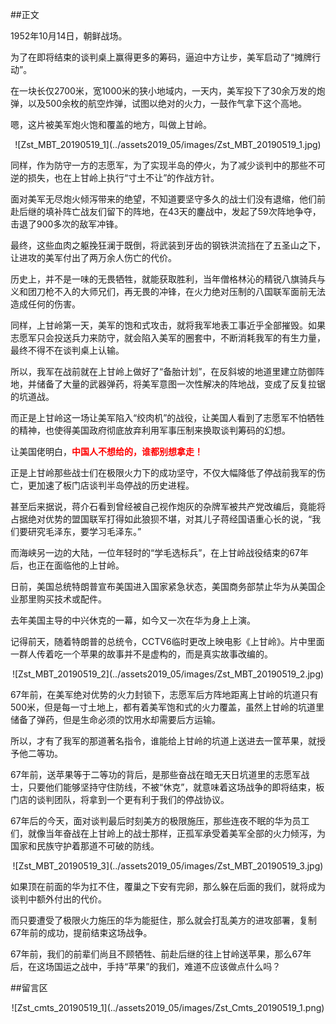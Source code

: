 ##正文

1952年10月14日，朝鲜战场。

为了在即将结束的谈判桌上赢得更多的筹码，逼迫中方让步，美军启动了“摊牌行动”。

在一块长仅2700米，宽1000米的狭小地域内，一天内，美军投下了30余万发的炮弹，以及500余枚的航空炸弹，试图以绝对的火力，一鼓作气拿下这个高地。

嗯，这片被美军炮火饱和覆盖的地方，叫做上甘岭。

 <div align="center">![Zst_MBT_20190519_1](../assets2019_05/images/Zst_MBT_20190519_1.jpg)</div>

同样，作为防守一方的志愿军，为了实现半岛的停火，为了减少谈判中的那些不可逆的损失，也在上甘岭上执行“寸土不让”的作战方针。

面对美军无尽炮火倾泻带来的绝望，不知道要坚守多久的战士们没有退缩，他们前赴后继的填补阵亡战友们留下的阵地，在43天的鏖战中，发起了59次阵地争夺，击退了900多次的敌军冲锋。

最终，这些血肉之躯挽狂澜于既倒，将武装到牙齿的钢铁洪流挡在了五圣山之下，让进攻的美军付出了两万余人伤亡的代价。

历史上，并不是一味的无畏牺牲，就能获取胜利，当年僧格林沁的精锐八旗骑兵与义和团刀枪不入的大师兄们，再无畏的冲锋，在火力绝对压制的八国联军面前无法造成任何的伤害。

同样，上甘岭第一天，美军的饱和式攻击，就将我军地表工事近乎全部摧毁。如果志愿军只会投送兵力来防守，就会陷入美军的圈套中，不断消耗我军的有生力量，最终不得不在谈判桌上认输。

所以，我军在战前就在上甘岭上做好了“备胎计划”，在反斜坡的地道里建立防御阵地，并储备了大量的武器弹药，将美军意图一次性解决的阵地战，变成了反复拉锯的坑道战。

而正是上甘岭这一场让美军陷入“绞肉机”的战役，让美国人看到了志愿军不怕牺牲的精神，也使得美国政府彻底放弃利用军事压制来换取谈判筹码的幻想。

让美国佬明白，<font color="red">**中国人不想给的，谁都别想拿走！**</font>

正是上甘岭那些战士们在极限火力下的成功坚守，不仅大幅降低了停战前我军的伤亡，更加速了板门店谈判半岛停战的历史进程。

甚至后来据说，蒋介石看到曾经被自己视作炮灰的杂牌军被共产党改编后，竟能将占据绝对优势的盟国联军打得如此狼狈不堪，对其儿子蒋经国语重心长的说，“我们要研究毛泽东，要学习毛泽东。”

而海峡另一边的大陆，一位年轻时的“学毛选标兵”，在上甘岭战役结束的67年后，也正在面临他的上甘岭。

日前，美国总统特朗普宣布美国进入国家紧急状态，美国商务部禁止华为从美国企业那里购买技术或配件。

去年美国主导的中兴休克的一幕，如今又一次在华为身上上演。

记得前天，随着特朗普的总统令，CCTV6临时更改上映电影《上甘岭》。片中里面一群人传着吃一个苹果的故事并不是虚构的，而是真实故事改编的。

 <div align="center">![Zst_MBT_20190519_2](../assets2019_05/images/Zst_MBT_20190519_2.jpg)</div>

67年前，在美军绝对优势的火力封锁下，志愿军后方阵地距离上甘岭的坑道只有500米，但是每一寸土地上，都有着美军饱和式的火力覆盖，虽然上甘岭的坑道里储备了弹药，但是生命必须的饮用水却需要后方运输。

所以，才有了我军的那道著名指令，谁能给上甘岭的坑道上送进去一筐苹果，就授予他二等功。

67年前，送苹果等于二等功的背后，是那些奋战在暗无天日坑道里的志愿军战士，只要他们能够坚持守住防线，不被“休克”，就意味着这场战争的即将结束，板门店的谈判团队，将拿到一个更有利于我们的停战协议。

67年后的今天，面对谈判最后时刻美方的极限施压，那些连夜不眠的华为员工们，就像当年奋战在上甘岭上的战士那样，正孤军承受着美军全部的火力倾泻，为国家和民族守护着那道不可破的防线。
 
 <div align="center">![Zst_MBT_20190519_3](../assets2019_05/images/Zst_MBT_20190519_3.jpg)</div>

如果顶在前面的华为扛不住，覆巢之下安有完卵，那么躲在后面的我们，就将成为谈判中额外付出的代价。

而只要遭受了极限火力施压的华为能挺住，那么就会打乱美方的进攻部署，复制67年前的成功，提前结束这场战争。

67年前，我们的前辈们尚且不顾牺牲、前赴后继的往上甘岭送苹果，那么67年后，在这场国运之战中，手持“苹果”的我们，难道不应该做点什么吗？

##留言区
 <div align="center">![Zst_cmts_20190519_1](../assets2019_05/images/Zst_Cmts_20190519_1.png)</div>